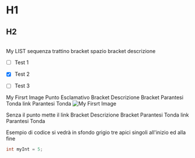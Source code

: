 # H1
## H2
###### 

My LIST sequenza trattino bracket spazio bracket descrizione
- [ ] Test 1
- [x] Test 2
- [ ] Test 3


My Firsrt Image
Punto Esclamativo Bracket Descrizione Bracket Parantesi Tonda link Parantesi Tonda
![My Firsrt Image](https://octodex.github.com/images/yaktocat.png)

Senza il punto mette il link
Bracket Descrizione Bracket Parantesi Tonda link Parantesi Tonda


Esempio di codice si vedrà in sfondo grigio
tre apici singoli all'inizio ed alla fine

```java
int myInt = 5;
```
